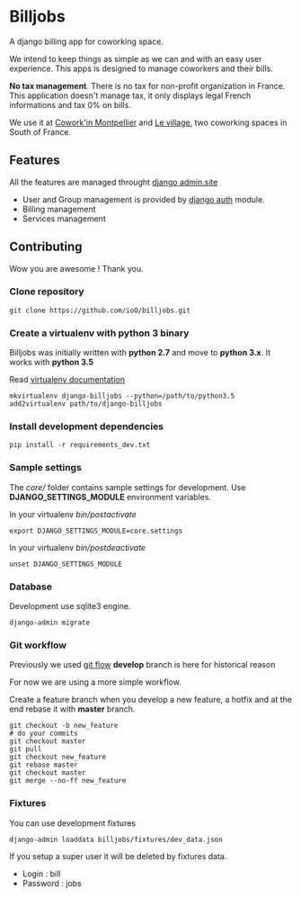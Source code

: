 Billjobs
========

A django billing app for coworking space.

We intend to keep things as simple as we can and with an easy user experience. This apps is designed to manage 
coworkers and their bills.

**No tax management**. There is no tax for non-profit organization in France. This application doesn't manage tax, it 
    only displays legal French informations and tax 0% on bills.

We use it at [Cowork'in Montpellier](http://www.coworkinmontpellier.org) and [Le village](http://www.levillage.co/), 
two coworking spaces in South of France.

Features
--------

All the features are managed throught [django admin.site](https://docs.djangoproject.com/en/1.8/ref/contrib/admin/)

- User and Group management is provided by [django auth](https://docs.djangoproject.com/en/dev/topics/auth/) module.
- Billing management
- Services management

Contributing
------------

Wow you are awesome ! Thank you.

### Clone repository

```shell
git clone https://github.com/ioO/billjobs.git
```

### Create a virtualenv with python 3 binary

Billjobs was initially written with **python 2.7** and move to **python 3.x**. It works with **python 3.5**

Read [virtualenv documentation](http://virtualenvwrapper.readthedocs.org/en/latest/ "Virtualenv")

```shell
mkvirtualenv django-billjobs --python=/path/to/python3.5
add2virtualenv path/to/django-billjobs
```

### Install development dependencies

```shell
pip install -r requirements_dev.txt
```

### Sample settings

The *core/* folder contains sample settings for development. Use **DJANGO_SETTINGS_MODULE** environment variables.

In your virtualenv *bin/postactivate*
```shell
export DJANGO_SETTINGS_MODULE=core.settings
```

In your virtualenv *bin/postdeactivate*
```shell
unset DJANGO_SETTINGS_MODULE
```

### Database

Development use sqlite3 engine.
```shell
django-admin migrate
```

### Git workflow

Previously we used [git flow](http://nvie.com/posts/a-successful-git-branching-model/)
**develop** branch is here for historical reason

For now we are using a more simple workflow.

Create a feature branch when you develop a new feature, a hotfix and at the end rebase it with **master** branch.

```shell
git checkout -b new_feature
# do your commits
git checkout master
git pull
git checkout new_feature
git rebase master
git checkout master
git merge --no-ff new_feature
```

### Fixtures

You can use development fixtures
```shell
django-admin loaddata billjobs/fixtures/dev_data.json
```

If you setup a super user it will be deleted by fixtures data.
- Login : bill
- Password : jobs
